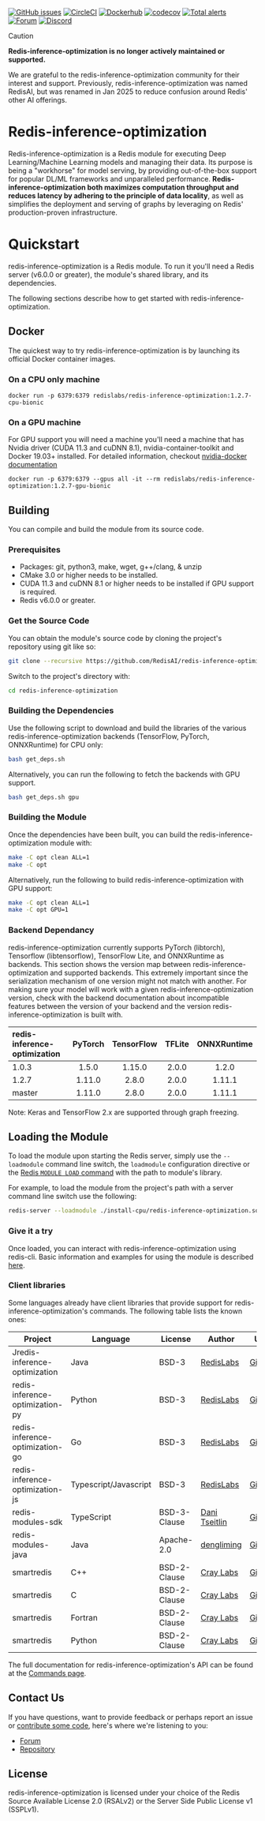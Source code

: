 [![GitHub issues](https://img.shields.io/github/release/redis-inference-optimization/redis-inference-optimization.svg?sort=semver)](https://github.com/redis-inference-optimization/redis-inference-optimization/releases/latest)
[![CircleCI](https://circleci.com/gh/redis-inference-optimization/redis-inference-optimization/tree/master.svg?style=svg)](https://circleci.com/gh/redis-inference-optimization/redis-inference-optimization/tree/master)
[![Dockerhub](https://img.shields.io/badge/dockerhub-redislabs%2Fredis-inference-optimization-blue)](https://hub.docker.com/r/redislabs/redis-inference-optimization/tags/)
[![codecov](https://codecov.io/gh/redis-inference-optimization/redis-inference-optimization/branch/master/graph/badge.svg)](https://codecov.io/gh/redis-inference-optimization/redis-inference-optimization)
[![Total alerts](https://img.shields.io/lgtm/alerts/g/redis-inference-optimization/redis-inference-optimization.svg?logo=lgtm&logoWidth=18)](https://lgtm.com/projects/g/redis-inference-optimization/redis-inference-optimization/alerts/)
[![Forum](https://img.shields.io/badge/Forum-redis-inference-optimization-blue)](https://forum.redislabs.com/c/modules/redis-inference-optimization)
[![Discord](https://img.shields.io/discord/697882427875393627?style=flat-square)](https://discord.gg/rTQm7UZ)

> [!CAUTION]
> **Redis-inference-optimization is no longer actively maintained or supported.**
>
> We are grateful to the redis-inference-optimization community for their interest and support.
> Previously, redis-inference-optimization was named RedisAI, but was renamed in Jan 2025 to reduce confusion around Redis' other AI offerings.

# Redis-inference-optimization
Redis-inference-optimization is a Redis module for executing Deep Learning/Machine Learning models and managing their data. Its purpose is being a "workhorse" for model serving, by providing out-of-the-box support for popular DL/ML frameworks and unparalleled performance. **Redis-inference-optimization both maximizes computation throughput and reduces latency by adhering to the principle of data locality**, as well as simplifies the deployment and serving of graphs by leveraging on Redis' production-proven infrastructure.

# Quickstart
redis-inference-optimization is a Redis module. To run it you'll need a Redis server (v6.0.0 or greater), the module's shared library, and its dependencies.

The following sections describe how to get started with redis-inference-optimization.

## Docker
The quickest way to try redis-inference-optimization is by launching its official Docker container images.
### On a CPU only machine
```
docker run -p 6379:6379 redislabs/redis-inference-optimization:1.2.7-cpu-bionic
```

### On a GPU machine
For GPU support you will need a machine you'll need a machine that has Nvidia driver (CUDA 11.3 and cuDNN 8.1), nvidia-container-toolkit and Docker 19.03+ installed. For detailed information, checkout [nvidia-docker documentation](https://github.com/NVIDIA/nvidia-docker)

```
docker run -p 6379:6379 --gpus all -it --rm redislabs/redis-inference-optimization:1.2.7-gpu-bionic
```


## Building
You can compile and build the module from its source code. 

### Prerequisites
* Packages: git, python3, make, wget, g++/clang, & unzip
* CMake 3.0 or higher needs to be installed.
* CUDA 11.3 and cuDNN 8.1 or higher needs to be installed if GPU support is required.
* Redis v6.0.0 or greater.

### Get the Source Code
You can obtain the module's source code by cloning the project's repository using git like so:

```sh
git clone --recursive https://github.com/RedisAI/redis-inference-optimization
```

Switch to the project's directory with:

```sh
cd redis-inference-optimization
```

### Building the Dependencies
Use the following script to download and build the libraries of the various redis-inference-optimization backends (TensorFlow, PyTorch, ONNXRuntime) for CPU only:

```sh
bash get_deps.sh
```

Alternatively, you can run the following to fetch the backends with GPU support.

```sh
bash get_deps.sh gpu
```

### Building the Module
Once the dependencies have been built, you can build the redis-inference-optimization module with:

```sh
make -C opt clean ALL=1
make -C opt
```

Alternatively, run the following to build redis-inference-optimization with GPU support:

```sh
make -C opt clean ALL=1
make -C opt GPU=1
```

### Backend Dependancy

redis-inference-optimization currently supports PyTorch (libtorch), Tensorflow (libtensorflow), TensorFlow Lite, and ONNXRuntime as backends. This section shows the version map between redis-inference-optimization and supported backends. This extremely important since the serialization mechanism of one version might not match with another. For making sure your model will work with a given redis-inference-optimization version, check with the backend documentation about incompatible features between the version of your backend and the version redis-inference-optimization is built with.


| redis-inference-optimization | PyTorch  | TensorFlow | TFLite | ONNXRuntime |
|:--------|:--------:|:----------:|:------:|:-----------:|
| 1.0.3   |  1.5.0   |   1.15.0   | 2.0.0  |    1.2.0    |
| 1.2.7   |  1.11.0  |   2.8.0    | 2.0.0  |   1.11.1    |
| master  |  1.11.0  |   2.8.0    | 2.0.0  |   1.11.1    |

Note: Keras and TensorFlow 2.x are supported through graph freezing. 

## Loading the Module
To load the module upon starting the Redis server, simply use the `--loadmodule` command line switch, the `loadmodule` configuration directive or the [Redis `MODULE LOAD` command](https://redis.io/commands/module-load) with the path to module's library.

For example, to load the module from the project's path with a server command line switch use the following:

```sh
redis-server --loadmodule ./install-cpu/redis-inference-optimization.so
```

### Give it a try

Once loaded, you can interact with redis-inference-optimization using redis-cli. Basic information and examples for using the module is described [here](https://oss.redis.com/redis-inference-optimization/intro/#getting-started).

### Client libraries
Some languages already have client libraries that provide support for redis-inference-optimization's commands. The following table lists the known ones:

| Project            | Language              | License      | Author                                           | URL                                                         |
| -------            | --------              | -------      | ------                                           | ---                                                         |
| Jredis-inference-optimization           | Java                  | BSD-3        | [RedisLabs](https://redislabs.com/)              | [Github](https://github.com/redis-inference-optimization/Jredis-inference-optimization)               |
| redis-inference-optimization-py         | Python                | BSD-3        | [RedisLabs](https://redislabs.com/)              | [Github](https://github.com/redis-inference-optimization/redis-inference-optimization-py)             |
| redis-inference-optimization-go         | Go                    | BSD-3        | [RedisLabs](https://redislabs.com/)              | [Github](https://github.com/redis-inference-optimization/redis-inference-optimization-go)             |
| redis-inference-optimization-js         | Typescript/Javascript | BSD-3        | [RedisLabs](https://redislabs.com/)              | [Github](https://github.com/redis-inference-optimization/redis-inference-optimization-js)             |
| redis-modules-sdk  | TypeScript            | BSD-3-Clause | [Dani Tseitlin](https://github.com/danitseitlin) | [Github](https://github.com/danitseitlin/redis-modules-sdk) |
| redis-modules-java | Java                  | Apache-2.0   | [dengliming](https://github.com/dengliming)      | [Github](https://github.com/dengliming/redis-modules-java)  |
| smartredis         | C++                   | BSD-2-Clause | [Cray Labs](https://github.com/CrayLabs)         | [Github](https://github.com/CrayLabs/SmartRedis)            |
| smartredis         | C                     | BSD-2-Clause | [Cray Labs](https://github.com/CrayLabs)         | [Github](https://github.com/CrayLabs/SmartRedis)            |
| smartredis         | Fortran               | BSD-2-Clause | [Cray Labs](https://github.com/CrayLabs)         | [Github](https://github.com/CrayLabs/SmartRedis)            |
| smartredis         | Python                | BSD-2-Clause | [Cray Labs](https://github.com/CrayLabs)         | [Github](https://github.com/CrayLabs/SmartRedis)            |



The full documentation for redis-inference-optimization's API can be found at the [Commands page](commands.md).

## Contact Us
If you have questions, want to provide feedback or perhaps report an issue or [contribute some code](contrib.md), here's where we're listening to you:

* [Forum](https://forum.redis.com/c/modules/redis-inference-optimization)
* [Repository](https://github.com/RedisAI/redis-inference-optimization/issues)

## License
redis-inference-optimization is licensed under your choice of the Redis Source Available License 2.0 (RSALv2) or the Server Side Public License v1 (SSPLv1).
